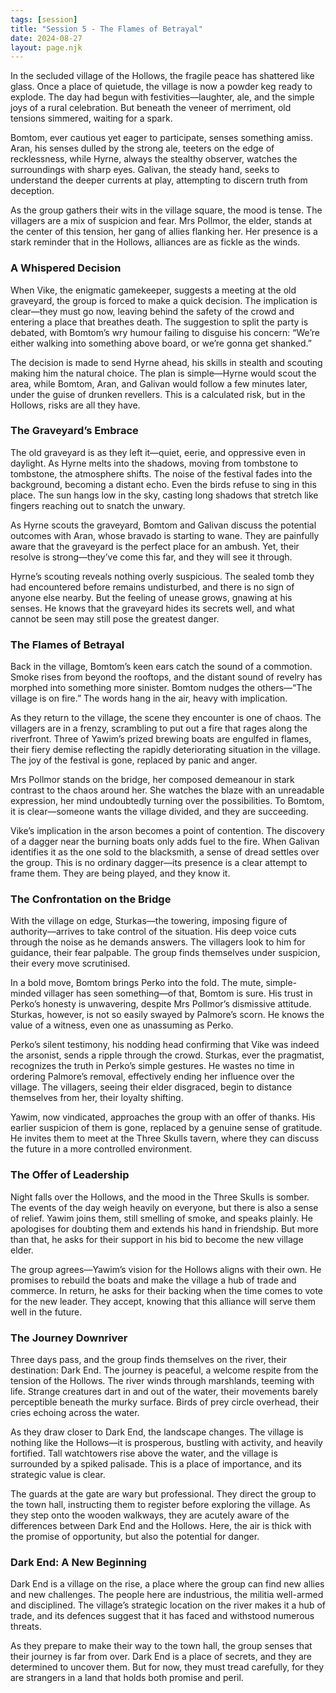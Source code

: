 ```yaml
---
tags: [session]
title: "Session 5 - The Flames of Betrayal"
date: 2024-08-27
layout: page.njk
---
```

In the secluded village of the Hollows, the fragile peace has shattered like glass. Once a place of quietude, the village is now a powder keg ready to explode. The day had begun with festivities—laughter, ale, and the simple joys of a rural celebration. But beneath the veneer of merriment, old tensions simmered, waiting for a spark.

Bomtom, ever cautious yet eager to participate, senses something amiss. Aran, his senses dulled by the strong ale, teeters on the edge of recklessness, while Hyrne, always the stealthy observer, watches the surroundings with sharp eyes. Galivan, the steady hand, seeks to understand the deeper currents at play, attempting to discern truth from deception.

As the group gathers their wits in the village square, the mood is tense. The villagers are a mix of suspicion and fear. Mrs Pollmor, the elder, stands at the center of this tension, her gang of allies flanking her. Her presence is a stark reminder that in the Hollows, alliances are as fickle as the winds.

### A Whispered Decision

When Vike, the enigmatic gamekeeper, suggests a meeting at the old graveyard, the group is forced to make a quick decision. The implication is clear—they must go now, leaving behind the safety of the crowd and entering a place that breathes death. The suggestion to split the party is debated, with Bomtom’s wry humour failing to disguise his concern: “We’re either walking into something above board, or we’re gonna get shanked.”

The decision is made to send Hyrne ahead, his skills in stealth and scouting making him the natural choice. The plan is simple—Hyrne would scout the area, while Bomtom, Aran, and Galivan would follow a few minutes later, under the guise of drunken revellers. This is a calculated risk, but in the Hollows, risks are all they have.

### The Graveyard’s Embrace

The old graveyard is as they left it—quiet, eerie, and oppressive even in daylight. As Hyrne melts into the shadows, moving from tombstone to tombstone, the atmosphere shifts. The noise of the festival fades into the background, becoming a distant echo. Even the birds refuse to sing in this place. The sun hangs low in the sky, casting long shadows that stretch like fingers reaching out to snatch the unwary.

As Hyrne scouts the graveyard, Bomtom and Galivan discuss the potential outcomes with Aran, whose bravado is starting to wane. They are painfully aware that the graveyard is the perfect place for an ambush. Yet, their resolve is strong—they’ve come this far, and they will see it through.

Hyrne’s scouting reveals nothing overly suspicious. The sealed tomb they had encountered before remains undisturbed, and there is no sign of anyone else nearby. But the feeling of unease grows, gnawing at his senses. He knows that the graveyard hides its secrets well, and what cannot be seen may still pose the greatest danger.

### The Flames of Betrayal

Back in the village, Bomtom’s keen ears catch the sound of a commotion. Smoke rises from beyond the rooftops, and the distant sound of revelry has morphed into something more sinister. Bomtom nudges the others—“The village is on fire.” The words hang in the air, heavy with implication.

As they return to the village, the scene they encounter is one of chaos. The villagers are in a frenzy, scrambling to put out a fire that rages along the riverfront. Three of Yawim’s prized brewing boats are engulfed in flames, their fiery demise reflecting the rapidly deteriorating situation in the village. The joy of the festival is gone, replaced by panic and anger.

Mrs Pollmor stands on the bridge, her composed demeanour in stark contrast to the chaos around her. She watches the blaze with an unreadable expression, her mind undoubtedly turning over the possibilities. To Bomtom, it is clear—someone wants the village divided, and they are succeeding.

Vike’s implication in the arson becomes a point of contention. The discovery of a dagger near the burning boats only adds fuel to the fire. When Galivan identifies it as the one sold to the blacksmith, a sense of dread settles over the group. This is no ordinary dagger—its presence is a clear attempt to frame them. They are being played, and they know it.

### The Confrontation on the Bridge

With the village on edge, Sturkas—the towering, imposing figure of authority—arrives to take control of the situation. His deep voice cuts through the noise as he demands answers. The villagers look to him for guidance, their fear palpable. The group finds themselves under suspicion, their every move scrutinised.

In a bold move, Bomtom brings Perko into the fold. The mute, simple-minded villager has seen something—of that, Bomtom is sure. His trust in Perko’s honesty is unwavering, despite Mrs Pollmor’s dismissive attitude. Sturkas, however, is not so easily swayed by Palmore’s scorn. He knows the value of a witness, even one as unassuming as Perko.

Perko’s silent testimony, his nodding head confirming that Vike was indeed the arsonist, sends a ripple through the crowd. Sturkas, ever the pragmatist, recognizes the truth in Perko’s simple gestures. He wastes no time in ordering Palmore’s removal, effectively ending her influence over the village. The villagers, seeing their elder disgraced, begin to distance themselves from her, their loyalty shifting.

Yawim, now vindicated, approaches the group with an offer of thanks. His earlier suspicion of them is gone, replaced by a genuine sense of gratitude. He invites them to meet at the Three Skulls tavern, where they can discuss the future in a more controlled environment.

### The Offer of Leadership

Night falls over the Hollows, and the mood in the Three Skulls is somber. The events of the day weigh heavily on everyone, but there is also a sense of relief. Yawim joins them, still smelling of smoke, and speaks plainly. He apologises for doubting them and extends his hand in friendship. But more than that, he asks for their support in his bid to become the new village elder.

The group agrees—Yawim’s vision for the Hollows aligns with their own. He promises to rebuild the boats and make the village a hub of trade and commerce. In return, he asks for their backing when the time comes to vote for the new leader. They accept, knowing that this alliance will serve them well in the future.

### The Journey Downriver

Three days pass, and the group finds themselves on the river, their destination: Dark End. The journey is peaceful, a welcome respite from the tension of the Hollows. The river winds through marshlands, teeming with life. Strange creatures dart in and out of the water, their movements barely perceptible beneath the murky surface. Birds of prey circle overhead, their cries echoing across the water.

As they draw closer to Dark End, the landscape changes. The village is nothing like the Hollows—it is prosperous, bustling with activity, and heavily fortified. Tall watchtowers rise above the water, and the village is surrounded by a spiked palisade. This is a place of importance, and its strategic value is clear.

The guards at the gate are wary but professional. They direct the group to the town hall, instructing them to register before exploring the village. As they step onto the wooden walkways, they are acutely aware of the differences between Dark End and the Hollows. Here, the air is thick with the promise of opportunity, but also the potential for danger.

### Dark End: A New Beginning

Dark End is a village on the rise, a place where the group can find new allies and new challenges. The people here are industrious, the militia well-armed and disciplined. The village’s strategic location on the river makes it a hub of trade, and its defences suggest that it has faced and withstood numerous threats.

As they prepare to make their way to the town hall, the group senses that their journey is far from over. Dark End is a place of secrets, and they are determined to uncover them. But for now, they must tread carefully, for they are strangers in a land that holds both promise and peril.
